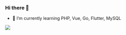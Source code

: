 ### Hi there 👋

- 🌱 I’m currently learning PHP, Vue, Go, Flutter, MySQL

![](https://komarev.com/ghpvc/?username=wcz0)
